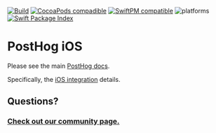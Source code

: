[![Build](https://img.shields.io/github/actions/workflow/status/PostHog/posthog-ios/build.yml?branch=main)](https://github.com/PostHog/posthog-ios/actions/workflows/build.yml?query=branch%3Amain)
[![CocoaPods compadible](https://img.shields.io/cocoapods/v/PostHog.svg)](https://cocoapods.org/pods/PostHog)
[![SwiftPM compatible](https://img.shields.io/badge/spm-compatible-brightgreen.svg?style=flat)](https://swift.org/package-manager)
![platforms](https://img.shields.io/cocoapods/p/PostHog.svg?style=flat)
[![Swift Package Index](https://img.shields.io/endpoint?url=https%3A%2F%2Fswiftpackageindex.com%2Fapi%2Fpackages%2FPostHog%2Fposthog-ios%2Fbadge%3Ftype%3Dswift-versions)](https://swiftpackageindex.com/PostHog/posthog-ios)

# PostHog iOS

Please see the main [PostHog docs](https://posthog.com/docs).

Specifically, the [iOS integration](https://posthog.com/docs/integrations/ios-integration) details.

## Questions?

### [Check out our community page.](https://posthog.com/posts)
